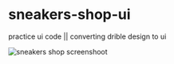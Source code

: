 # sneakers-shop-ui
practice ui code || converting drible design to ui

![sneakers shop screenshoot](https://user-images.githubusercontent.com/109073878/192493466-13c1b562-b389-4945-989c-e0ebab9ca7cd.png)
